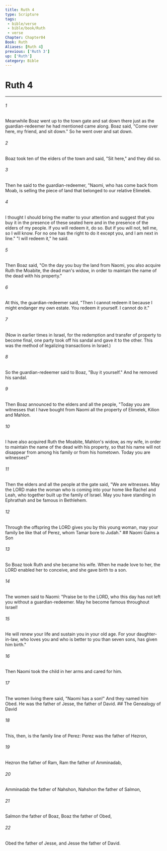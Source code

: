 ```yaml
---
title: Ruth 4
type: Scripture
tags:
 - bible/verse
 - bible/book/Ruth
 - verse
Chapter: Chapter04
Book: Ruth
Aliases: [Ruth 4]
previous: ['Ruth 3']
up: ['Ruth']
category: Bible
---
```

# Ruth 4

***


###### 1 
Meanwhile Boaz went up to the town gate and sat down there just as the guardian-redeemer he had mentioned came along. Boaz said, "Come over here, my friend, and sit down." So he went over and sat down. 

###### 2 
Boaz took ten of the elders of the town and said, "Sit here," and they did so. 

###### 3 
Then he said to the guardian-redeemer, "Naomi, who has come back from Moab, is selling the piece of land that belonged to our relative Elimelek. 

###### 4 
I thought I should bring the matter to your attention and suggest that you buy it in the presence of these seated here and in the presence of the elders of my people. If you will redeem it, do so. But if you will not, tell me, so I will know. For no one has the right to do it except you, and I am next in line." "I will redeem it," he said. 

###### 5 
Then Boaz said, "On the day you buy the land from Naomi, you also acquire Ruth the Moabite, the dead man's widow, in order to maintain the name of the dead with his property." 

###### 6 
At this, the guardian-redeemer said, "Then I cannot redeem it because I might endanger my own estate. You redeem it yourself. I cannot do it." 

###### 7 
(Now in earlier times in Israel, for the redemption and transfer of property to become final, one party took off his sandal and gave it to the other. This was the method of legalizing transactions in Israel.) 

###### 8 
So the guardian-redeemer said to Boaz, "Buy it yourself." And he removed his sandal. 

###### 9 
Then Boaz announced to the elders and all the people, "Today you are witnesses that I have bought from Naomi all the property of Elimelek, Kilion and Mahlon. 

###### 10 
I have also acquired Ruth the Moabite, Mahlon's widow, as my wife, in order to maintain the name of the dead with his property, so that his name will not disappear from among his family or from his hometown. Today you are witnesses!" 

###### 11 
Then the elders and all the people at the gate said, "We are witnesses. May the LORD make the woman who is coming into your home like Rachel and Leah, who together built up the family of Israel. May you have standing in Ephrathah and be famous in Bethlehem. 

###### 12 
Through the offspring the LORD gives you by this young woman, may your family be like that of Perez, whom Tamar bore to Judah." ## Naomi Gains a Son 

###### 13 
So Boaz took Ruth and she became his wife. When he made love to her, the LORD enabled her to conceive, and she gave birth to a son. 

###### 14 
The women said to Naomi: "Praise be to the LORD, who this day has not left you without a guardian-redeemer. May he become famous throughout Israel! 

###### 15 
He will renew your life and sustain you in your old age. For your daughter-in-law, who loves you and who is better to you than seven sons, has given him birth." 

###### 16 
Then Naomi took the child in her arms and cared for him. 

###### 17 
The women living there said, "Naomi has a son!" And they named him Obed. He was the father of Jesse, the father of David. ## The Genealogy of David 

###### 18 
This, then, is the family line of Perez: Perez was the father of Hezron, 

###### 19 
Hezron the father of Ram, Ram the father of Amminadab, 

###### 20 
Amminadab the father of Nahshon, Nahshon the father of Salmon, 

###### 21 
Salmon the father of Boaz, Boaz the father of Obed, 

###### 22 
Obed the father of Jesse, and Jesse the father of David. 
